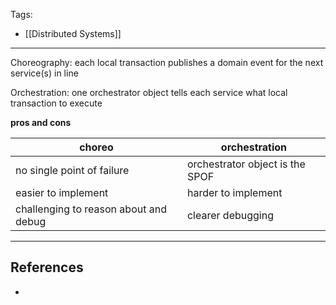 Tags:
- [[Distributed Systems]]
---
Choreography: each local transaction publishes a domain event for the next service(s) in line

Orchestration: one orchestrator object tells each service what local transaction to execute

**pros and cons**

| choreo                                | orchestration                   |
| ------------------------------------- | ------------------------------- |
| no single point of failure            | orchestrator object is the SPOF |
| easier to implement                   | harder to implement             |
| challenging to reason about and debug | clearer debugging               |


---
## References
- 